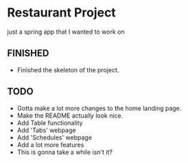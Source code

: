 # Restaurant Project
just a spring app that I wanted to work on


## FINISHED
- Finished the skeleton of the project. 


## TODO
- Gotta make a lot more changes to the home landing page. 
- Make the README actually look nice.
- Add Table functionality
- Add 'Tabs' webpage
- Add 'Schedules' webpage
- Add a lot more features
- This is gonna take a while isn't it?
